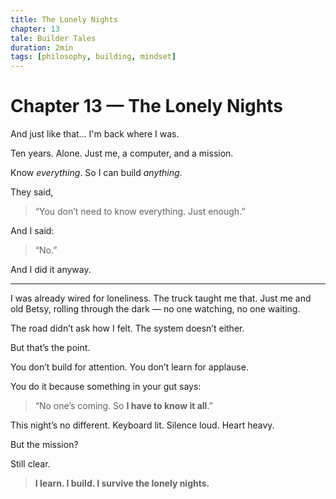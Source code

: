 ```yaml
---
title: The Lonely Nights
chapter: 13
tale: Builder Tales
duration: 2min
tags: [philosophy, building, mindset]
---
```


# Chapter 13 — The Lonely Nights

And just like that…
I'm back where I was.

Ten years. Alone.
Just me, a computer, and a mission.

Know *everything*.
So I can build *anything*.

They said,
> “You don’t need to know everything. Just enough.”

And I said:
> “No.”

And I did it anyway.

---

I was already wired for loneliness.
The truck taught me that.
Just me and old Betsy, rolling through the dark — no one watching, no one waiting.

The road didn’t ask how I felt.
The system doesn’t either.

But that’s the point.

You don’t build for attention.
You don’t learn for applause.

You do it because something in your gut says:

> “No one’s coming.
> So **I have to know it all**.”

This night’s no different.
Keyboard lit. Silence loud. Heart heavy.

But the mission?

Still clear.

> **I learn. I build. I survive the lonely nights.**
